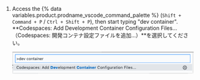 1. Access the {% data variables.product.prodname_vscode_command_palette %} (`Shift + Command + P` / `Ctrl + Shift + P`), then start typing "dev container". **Codespaces: Add Development Container Configuration Files...（Codespaces: 開発コンテナ設定ファイルを追加...）**を選択してください。

   !["Codespaces: Add Development Container Configuration Files..." in the {% data variables.product.prodname_vscode_command_palette %}](/assets/images/help/codespaces/add-prebuilt-container-command.png)
